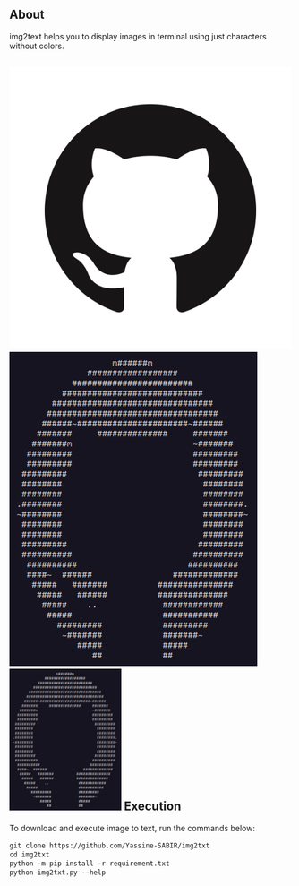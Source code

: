 About
---------
img2text helps you to display images in terminal using just characters without colors.

![alt text](https://github.com/Yassine-SABIR/img2txt/blob/main/Images/logo.png?raw=true)
![alt text](https://github.com/Yassine-SABIR/img2txt/blob/main/Images/logo_txt.png?raw=true)
<img src="/Images/logo_txt.png" width="200"/>
Execution
---------

To download and execute image to text, run the commands below:
```
git clone https://github.com/Yassine-SABIR/img2txt
cd img2txt
python -m pip install -r requirement.txt
python img2txt.py --help
```

